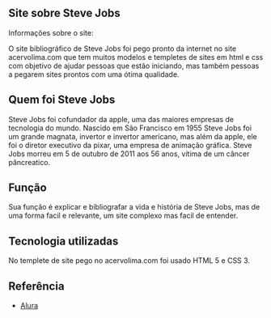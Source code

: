 ## Site sobre Steve Jobs

Informações sobre o site:

O site bibliográfico de Steve Jobs foi pego pronto da internet no site acervolima.com que tem muitos modelos e templetes de sites em html e css com objetivo de ajudar pessoas que estão iniciando, mas também pessoas a pegarem sites prontos com uma ótima qualidade.

## Quem foi Steve Jobs

Steve Jobs foi cofundador da apple, uma das maiores empresas de tecnologia do mundo.
Nascido em São Francisco em 1955 Steve Jobs foi um grande magnata, invertor e invertor americano, mas além da apple, ele foi o diretor executivo da pixar, uma empresa de animação gráfica.
Steve Jobs morreu em 5 de outubro de 2011 aos 56 anos, vítima de um câncer pâncreatico.

## Função 

Sua função é explicar e bibliografar a vida e história de Steve Jobs, mas de uma forma facil e relevante, um site complexo mas facil de entender.

## Tecnologia utilizadas

No templete de site pego no acervolima.com foi usado HTML 5 e CSS 3.  

## Referência
* [Alura](https://www.alura.com.br/artigos/escrever-bom-readme)